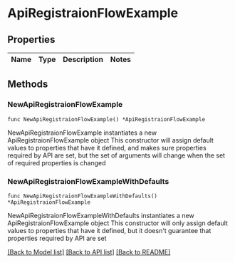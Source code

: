 # ApiRegistraionFlowExample

## Properties

Name | Type | Description | Notes
------------ | ------------- | ------------- | -------------

## Methods

### NewApiRegistraionFlowExample

`func NewApiRegistraionFlowExample() *ApiRegistraionFlowExample`

NewApiRegistraionFlowExample instantiates a new ApiRegistraionFlowExample object
This constructor will assign default values to properties that have it defined,
and makes sure properties required by API are set, but the set of arguments
will change when the set of required properties is changed

### NewApiRegistraionFlowExampleWithDefaults

`func NewApiRegistraionFlowExampleWithDefaults() *ApiRegistraionFlowExample`

NewApiRegistraionFlowExampleWithDefaults instantiates a new ApiRegistraionFlowExample object
This constructor will only assign default values to properties that have it defined,
but it doesn't guarantee that properties required by API are set


[[Back to Model list]](../README.md#documentation-for-models) [[Back to API list]](../README.md#documentation-for-api-endpoints) [[Back to README]](../README.md)


